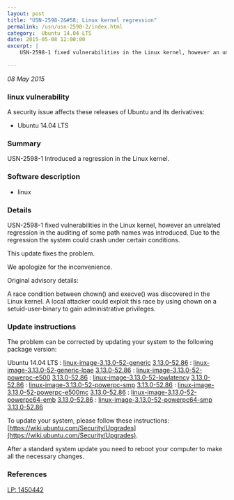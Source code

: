 ```yaml
---
layout: post
title: "USN-2598-2&#58; Linux kernel regression"
permalink: /usn/usn-2598-2/index.html
category:  Ubuntu 14.04 LTS
date: 2015-05-08 12:00:00
excerpt: |
    USN-2598-1 fixed vulnerabilities in the Linux kernel, however an unrelated regression in the auditing of some path names was introduced. Due to the regression the system could crash under certain conditions.
    
--- 
```

 
 

*08 May 2015*

### linux vulnerability

A security issue affects these releases of Ubuntu and its derivatives:

* Ubuntu 14.04 LTS

### Summary

USN-2598-1 Introduced a regression in the Linux kernel. 

### Software description

* linux 

### Details

USN-2598-1 fixed vulnerabilities in the Linux kernel, however an unrelated regression in the auditing of some path names was introduced. Due to the regression the system could crash under certain conditions.

This update fixes the problem.

We apologize for the inconvenience.

Original advisory details:

 A race condition between chown() and execve() was discovered in the Linux kernel. A local attacker could exploit this race by using chown on a setuid-user-binary to gain administrative privileges. 

### Update instructions

The problem can be corrected by updating your system to the following package version:

Ubuntu 14.04 LTS
 : [linux-image-3.13.0-52-generic](https://launchpad.net/ubuntu/+source/linux) <span> [3.13.0-52.86](https://launchpad.net/ubuntu/+source/linux/3.13.0-52.86) </span> 
 : [linux-image-3.13.0-52-generic-lpae](https://launchpad.net/ubuntu/+source/linux) <span> [3.13.0-52.86](https://launchpad.net/ubuntu/+source/linux/3.13.0-52.86) </span> 
 : [linux-image-3.13.0-52-powerpc-e500](https://launchpad.net/ubuntu/+source/linux) <span> [3.13.0-52.86](https://launchpad.net/ubuntu/+source/linux/3.13.0-52.86) </span> 
 : [linux-image-3.13.0-52-lowlatency](https://launchpad.net/ubuntu/+source/linux) <span> [3.13.0-52.86](https://launchpad.net/ubuntu/+source/linux/3.13.0-52.86) </span> 
 : [linux-image-3.13.0-52-powerpc-smp](https://launchpad.net/ubuntu/+source/linux) <span> [3.13.0-52.86](https://launchpad.net/ubuntu/+source/linux/3.13.0-52.86) </span> 
 : [linux-image-3.13.0-52-powerpc-e500mc](https://launchpad.net/ubuntu/+source/linux) <span> [3.13.0-52.86](https://launchpad.net/ubuntu/+source/linux/3.13.0-52.86) </span> 
 : [linux-image-3.13.0-52-powerpc64-emb](https://launchpad.net/ubuntu/+source/linux) <span> [3.13.0-52.86](https://launchpad.net/ubuntu/+source/linux/3.13.0-52.86) </span> 
 : [linux-image-3.13.0-52-powerpc64-smp](https://launchpad.net/ubuntu/+source/linux) <span> [3.13.0-52.86](https://launchpad.net/ubuntu/+source/linux/3.13.0-52.86) </span> 

To update your system, please follow these instructions: [https://wiki.ubuntu.com/Security/Upgrades](https://wiki.ubuntu.com/Security/Upgrades).

After a standard system update you need to reboot your computer to make all the necessary changes. 

### References

 
 [LP: 1450442](https://launchpad.net/bugs/1450442)
 

